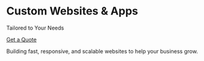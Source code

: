 # Custom Websites & Apps 

Tailored to Your Needs

[Get a Quote](/quote)

Building fast, responsive, and scalable websites to help your business grow.

